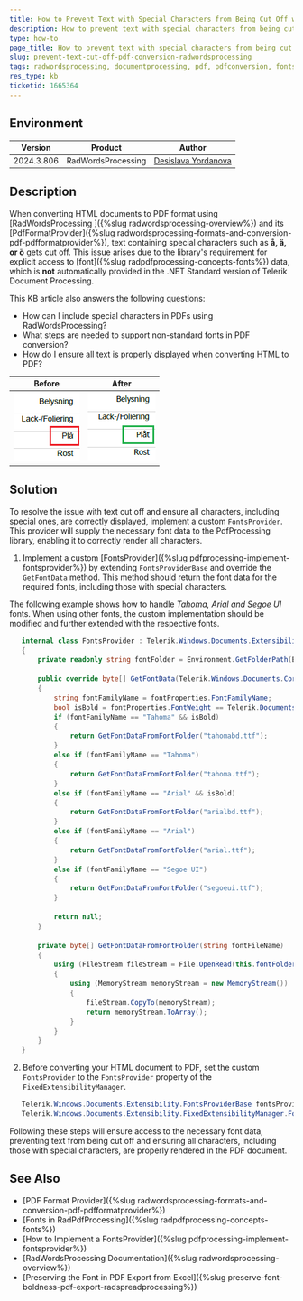 ```yaml
---
title: How to Prevent Text with Special Characters from Being Cut Off when converting HTML to PDF using RadWordsProcessing
description: How to prevent text with special characters from being cut off when converting HTML to PDF using RadWordsProcessing.
type: how-to
page_title: How to prevent text with special characters from being cut off when converting HTML to PDF using RadWordsProcessing
slug: prevent-text-cut-off-pdf-conversion-radwordsprocessing
tags: radwordsprocessing, documentprocessing, pdf, pdfconversion, fonts, special, characters
res_type: kb
ticketid: 1665364
---
```


## Environment

| Version | Product | Author | 
| --- | --- | ---- | 
| 2024.3.806| RadWordsProcessing |[Desislava Yordanova](https://www.telerik.com/blogs/author/desislava-yordanova)| 

## Description
When converting HTML documents to PDF format using [RadWordsProcessing ]({%slug radwordsprocessing-overview%}) and its [PdfFormatProvider]({%slug radwordsprocessing-formats-and-conversion-pdf-pdfformatprovider%}), text containing special characters such as **å, ä, or ö** gets cut off. This issue arises due to the library's requirement for explicit access to [font]({%slug radpdfprocessing-concepts-fonts%}) data, which is **not** automatically provided in the .NET Standard version of Telerik Document Processing.

This KB article also answers the following questions:
- How can I include special characters in PDFs using RadWordsProcessing?
- What steps are needed to support non-standard fonts in PDF conversion?
- How do I ensure all text is properly displayed when converting HTML to PDF?

|Before|After|
|----|----|
|![HTML to Pdf with Cut Off Text](images/html-to-pdf-cutoff-text.png)|![HTML to Pdf with Full Text](images/html-to-pdf-full-text.png)| 

## Solution
To resolve the issue with text cut off and ensure all characters, including special ones, are correctly displayed, implement a custom `FontsProvider`. This provider will supply the necessary font data to the PdfProcessing library, enabling it to correctly render all characters.

1. Implement a custom [FontsProvider]({%slug pdfprocessing-implement-fontsprovider%}) by extending `FontsProviderBase` and override the `GetFontData` method. This method should return the font data for the required fonts, including those with special characters.

The following example shows how to handle *Tahoma, Arial and Segoe UI* fonts. When using other fonts, the custom implementation should be modified and further extended with the respective fonts.

 ```csharp
    internal class FontsProvider : Telerik.Windows.Documents.Extensibility.FontsProviderBase
    {
        private readonly string fontFolder = Environment.GetFolderPath(Environment.SpecialFolder.Fonts);

        public override byte[] GetFontData(Telerik.Windows.Documents.Core.Fonts.FontProperties fontProperties)
        {
            string fontFamilyName = fontProperties.FontFamilyName;
            bool isBold = fontProperties.FontWeight == Telerik.Documents.Core.Fonts.FontWeights.Bold;
            if (fontFamilyName == "Tahoma" && isBold)
            {
                return GetFontDataFromFontFolder("tahomabd.ttf");
            }
            else if (fontFamilyName == "Tahoma")
            {
                return GetFontDataFromFontFolder("tahoma.ttf");
            }
            else if (fontFamilyName == "Arial" && isBold)
            {
                return GetFontDataFromFontFolder("arialbd.ttf");
            }
            else if (fontFamilyName == "Arial")
            {
                return GetFontDataFromFontFolder("arial.ttf");
            }
            else if (fontFamilyName == "Segoe UI")
            {
                return GetFontDataFromFontFolder("segoeui.ttf");
            }

            return null;
        }

        private byte[] GetFontDataFromFontFolder(string fontFileName)
        {
            using (FileStream fileStream = File.OpenRead(this.fontFolder + "\\" + fontFileName))
            {
                using (MemoryStream memoryStream = new MemoryStream())
                {
                    fileStream.CopyTo(memoryStream);
                    return memoryStream.ToArray();
                }
            }
        }
    }
  ```

2. Before converting your HTML document to PDF, set the custom `FontsProvider` to the `FontsProvider` property of the `FixedExtensibilityManager`.

 ```csharp
    Telerik.Windows.Documents.Extensibility.FontsProviderBase fontsProvider = new FontsProvider();
    Telerik.Windows.Documents.Extensibility.FixedExtensibilityManager.FontsProvider = fontsProvider;
 ```

Following these steps will ensure access to the necessary font data, preventing text from being cut off and ensuring all characters, including those with special characters, are properly rendered in the PDF document.

## See Also
- [PDF Format Provider]({%slug radwordsprocessing-formats-and-conversion-pdf-pdfformatprovider%})
- [Fonts in RadPdfProcessing]({%slug radpdfprocessing-concepts-fonts%})
- [How to Implement a FontsProvider]({%slug pdfprocessing-implement-fontsprovider%})
- [RadWordsProcessing Documentation]({%slug radwordsprocessing-overview%})
- [Preserving the Font in PDF Export from Excel]({%slug preserve-font-boldness-pdf-export-radspreadprocessing%})
